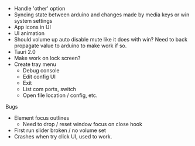 - Handle 'other' option
- Syncing state between arduino and changes made by media keys or win system settings
- App icons in UI
- UI animation
- Should volume up auto disable mute like it does with win? Need to back propagate value to arduino to make work if so.
- Tauri 2.0
- Make work on lock screen?
- Create tray menu
  - Debug console
  - Edit config UI
  - Exit
  - List com ports, switch
  - Open file location / config, etc.

Bugs

- Element focus outlines
  - Need to drop / reset window focus on close hook
- First run slider broken / no volume set
- Crashes when try click UI, used to work.
